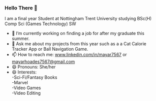 ### Hello There 👋
I am a final year Student at Nottingham Trent University studying BSc(H) Comp Sci (Games Technology) SW
- 🔭 I’m currently working on finding a job for after my graduate this summer.
- 💬 Ask me about my projects from this year such as a a Cat Calorie Tracker App or Ball Navigation Game.
- 📫 How to reach me: www.linkedin.com/in/mayar7567 or mayarhoades7567@gmail.com
- 😄 Pronouns: She/her        
- 😄 Interests:
        </br>-Sci-Fi/Fantasy Books
        </br>-Marvel
        </br>-Video Games 
        </br>-Video Editing 
<!--
**MayaR7567/MayaR7567** is a ✨ _special_ ✨ repository because its `README.md` (this file) appears on your GitHub profile.

Here are some ideas to get you started:

- 🔭 I’m currently working on ...
- 🌱 I’m currently learning ...
- 👯 I’m looking to collaborate on ...
- 🤔 I’m looking for help with ...
- 💬 Ask me about ...
- 📫 How to reach me: ...
- 😄 Pronouns: ...
- ⚡ Fun fact: ...
-->
